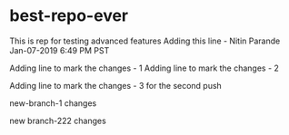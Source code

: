 # best-repo-ever
This is rep for testing advanced features
Adding this line - Nitin Parande Jan-07-2019 6:49 PM PST


Adding line to mark the changes - 1
Adding line to mark the changes - 2


Adding line to mark the changes - 3  for the second push



new-branch-1 changes


new branch-222 changes
